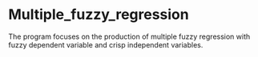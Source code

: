 Multiple_fuzzy_regression
=========================
 
The program focuses on the production of multiple fuzzy regression with fuzzy dependent variable and crisp independent variables.
